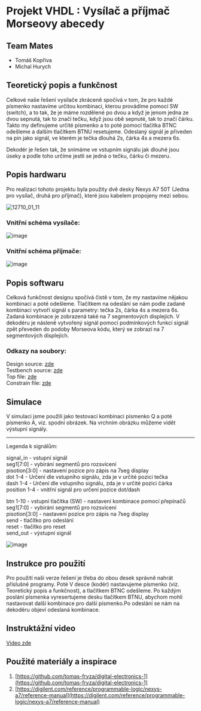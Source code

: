 # Projekt VHDL : Vysílač a příjmač Morseovy abecedy

## Team Mates

* Tomáš Kopřiva
* Michal Hurych


## Teoretický popis a funkčnost

Celkové naše řešení vysílače zkráceně spočívá v tom, že pro každé písmenko nastavíme určitou kombinaci, kterou provádíme pomocí SW (switch), a to tak, že je máme rozdělené po dvou a když je jenom jedna ze dvou sepnutá, tak to značí tečku, když jsou obě sepnuté, tak to značí čárku. Takto my definujeme určité písmenko a to poté pomocí tlačítka BTNC odešleme a dalším tlačítkem BTNU resetujeme. Odeslaný signál je přiveden na pin jako signál, ve kterém je tečka dlouhá 2s, čárka 4s a mezera 6s.

Dekodér je řešen tak, že snímáme ve vstupním signálu jak dlouhé jsou úseky a podle toho určíme jestli se jedná o tečku, čárku či mezeru.

## Popis hardwaru

Pro realizaci tohoto projektu byla použity dvě desky Nexys A7 50T (Jedna pro vysílač, druhá pro příjmač), které jsou kabelem propojeny mezi sebou.

![12710_01_11](https://user-images.githubusercontent.com/124742212/235751287-b5311984-bb20-4c73-9829-ad586a8019ed.png)




### Vnitřní schéma vysílače:

![image](https://user-images.githubusercontent.com/124742212/235740401-d74fb1d0-9c74-4a3d-91b8-5748d14141f3.png)

### Vnitřní schéma příjmače:

![image](https://user-images.githubusercontent.com/124742212/235775695-8cf5b041-a301-49ab-9ac8-f2a1fa6c5310.png)


## Popis softwaru

Celková funkčnost designu spočívá čistě v tom, že my nastavíme nějakou kombinaci a poté odešleme. Tlačítkem na odeslání se nám podle zadané kombinaci vytvoří signál s parametry: tečka 2s, čárka 4s a mezera 6s. Zadaná kombinace je zobrazená také na 7 segmentových displejích. V dekodéru je násleně vytvořený signál pomocí podmínkových funkcí signál zpět převeden do podoby Morseova kódu, který se zobrazí na 7 segmentových displejích.

### Odkazy na soubory: 
Design source: [zde](https://github.com/LukasFaltys/digital-electronics-1/blob/main/Project/Soubory%20projektu%20-%20Vivavo/morse%20code/morse%20code.srcs/sources_1/new/morse_try.vhd)     
Testbench source: [zde](https://github.com/LukasFaltys/digital-electronics-1/blob/main/Project/Soubory%20projektu%20-%20Vivavo/morse%20code/morse%20code.srcs/sim_1/new/morse_TB.vhd)     
Top file: [zde](https://github.com/LukasFaltys/digital-electronics-1/blob/main/Project/Soubory%20projektu%20-%20Vivavo/morse%20code/morse%20code.srcs/sources_1/new/TOP.vhd)     
Constrain file: [zde](https://github.com/LukasFaltys/digital-electronics-1/blob/main/Project/Soubory%20projektu%20-%20Vivavo/morse%20code/morse%20code.srcs/constrs_1/new/cnst.xdc)




## Simulace

V simulaci jsme použili jako testovací kombinaci písmenko Q a poté písmenko A, viz. spodní obrázek. Na vrchním obrázku můžeme vidět výstupní signály.

*******************

Legenda k signálům:

signal_in - vstupní signál   
seg1[7:0] - vybirání segmentů pro rozsvícení   
pisotion[3:0] - nastavení pozice pro zápis na 7seg display   
dot 1-4 - Určení dle vstupního signálu, zda je v určité pozici tečka   
dash 1-4 - Určení dle vstupního signálu, zda je v určité pozici čárka   
position 1-4 - vnitřní signál pro určení pozice dot/dash   


btn 1-10 - vstupní tlačítka (SW) - nastavení kombinace pomocí přepínačů   
seg1[7:0] - vybirání segmentů pro rozsvícení   
pisotion[3:0] - nastavení pozice pro zápis na 7seg display   
send - tlačítko pro odeslání   
reset - tlačítko pro reset   
send_out - výstupní signál   


![image](https://user-images.githubusercontent.com/124742212/235743084-db3f3026-a3d9-4f3f-a50b-3695f625b376.png)

## Instrukce pro použití

Pro použití naší verze řešení je třeba do obou desek správně nahrát příslušné programy. Poté V desce (kodér) nastavujeme písmenko (viz. Teoretický popis a funkčnost), a tlačítkem BTNC odešleme. Po každým poslání písmenka vyresertujeme desku tlačítkem BTNU, abychom mohli nastavovat další kombinace pro další písmenko.Po odeslání se nám na dekodéru objeví odeslaná kombinace.


## Instruktážní video
[Video zde](https://www.youtube.com/watch?v=lfkyFDDeGNk)

## Použité materiály a inspirace

1. [https://github.com/tomas-fryza/digital-electronics-1](https://github.com/tomas-fryza/digital-electronics-1)
2. [https://digilent.com/reference/programmable-logic/nexys-a7/reference-manual](https://digilent.com/reference/programmable-logic/nexys-a7/reference-manual)

